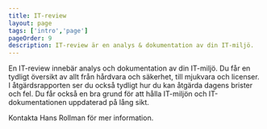 ```yaml
---
title: IT-review
layout: page
tags: ['intro','page']
pageOrder: 9
description: IT-review är en analys & dokumentation av din IT-miljö.
---
```


En IT-review innebär analys och dokumentation av din IT-miljö. 
Du får en tydligt översikt av allt från hårdvara och säkerhet, till mjukvara och licenser. I åtgärdsrapporten ser du också tydligt hur du kan åtgärda dagens brister och fel. 
Du får också en bra grund för att hålla IT-miljön och IT-dokumentationen uppdaterad på lång sikt.

Kontakta Hans Rollman för mer information.

